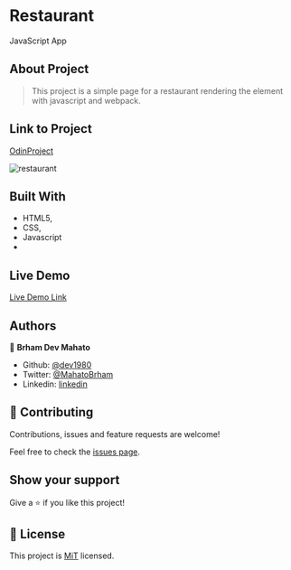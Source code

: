 # Restaurant
JavaScript App

## About Project

>This project is a simple page for a restaurant rendering the element with
 javascript and webpack.

## Link to Project

[OdinProject](https://www.theodinproject.com/courses/javascript/lessons/restaurant-page)

![restaurant]()

## Built With

-   HTML5,
-   CSS,
-   Javascript
-   

## Live Demo

[Live Demo Link]()

## Authors

👤 **Brham Dev Mahato**

-   Github: [@dev1980](https://github.com/dev1980)
-   Twitter: [@MahatoBrham](https://twitter.com/MahatoBrham)
-   Linkedin: [linkedin](https://www.linkedin.com/in/dev1980/)
## 🤝 Contributing

Contributions, issues and feature requests are welcome!

Feel free to check the [issues page]().

## Show your support

Give a ⭐️ if you like this project!

## 📝 License

This project is [MiT](https://opensource.org/licenses/MIT) licensed.

